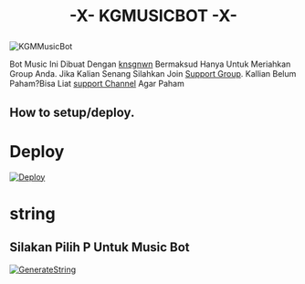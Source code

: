 # <p align="center"> -X- KGMUSICBOT -X-
![KGMMusicBot](https://telegra.ph/file/c361ab6482b2378c637ce.jpg)

Bot Music Ini Dibuat Dengan [knsgnwn](https://t.me/knsgnwn) Bermaksud Hanya Untuk Meriahkan Group Anda.
Jika Kalian Senang Silahkan Join [Support Group](https://t.me/instagramindonesia1).
Kallian Belum Paham?Bisa Liat [support Channel](https://t.me/rakasupport) Agar Paham
## How to setup/deploy.

# Deploy

  [![Deploy](https://www.herokucdn.com/deploy/button.svg)](https://heroku.com/deploy?template=https://github.com/kgproject1010/KGMusicBot)

# string
## Silakan Pilih P Untuk Music Bot
  [![GenerateString](https://img.shields.io/badge/repl.it-generateString-yellowgreen)](https://replit.com/@KhansaGunawan/knsgnwn-string?v=1)

